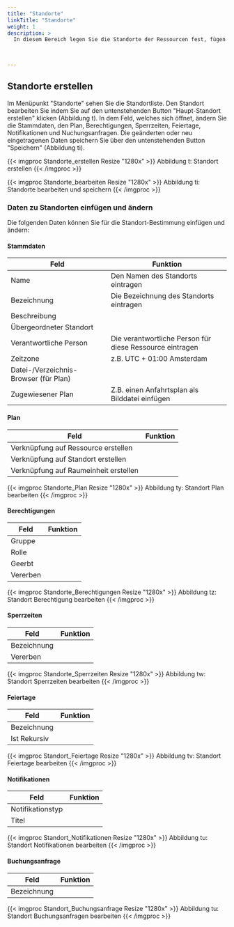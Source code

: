 ```yaml
---
title: "Standorte"
linkTitle: "Standorte"
weight: 1
description: >
  In diesem Bereich legen Sie die Standorte der Ressourcen fest, fügen neue hinzu oder löschen Standorte.    
 


---
```

## Standorte erstellen 
Im Menüpunkt "Standorte" sehen Sie die Standortliste. Den Standort bearbeiten Sie indem Sie auf den untenstehenden Button "Haupt-Standort erstellen" klicken (Abbildung t). 
In dem Feld, welches sich öffnet, ändern Sie die Stammdaten, den Plan, Berechtigungen, Sperrzeiten, Feiertage, Notifikationen und Nuchungsanfragen. Die geänderten oder neu eingetragenen Daten speichern Sie über den untenstehenden Button "Speichern" (Abbildung ti).

[//]: # (Sollen alle Daten einzeln aufgeführt werden, die geändert werden können?
)

{{< imgproc Standorte_erstellen Resize "1280x" >}}
Abbildung t: Standort erstellen 
{{< /imgproc >}}

{{< imgproc Standorte_bearbeiten Resize "1280x" >}}
Abbildung ti: Standorte bearbeiten und speichern 
{{< /imgproc >}}

### Daten zu Standorten einfügen und ändern 
Die folgenden Daten können Sie für die Standort-Bestimmung einfügen und ändern:

#### Stammdaten
| Feld         | Funktion         | 
| ------------- |-------------  | 
| Name          | Den Namen des Standorts eintragen | 
| Bezeichnung    | Die Bezeichnung des Standorts eintragen     |  
| Beschreibung  |      |  
| Übergeordneter Standort    |      |  
| Verantwortliche Person    | Die verantwortliche Person für diese Ressource eintragen   |  
| Zeitzone    |   z.B. UTC + 01:00 Amsterdam   |  
| Datei-/Verzeichnis-Browser (für Plan)    |      |  
| Zugewiesener Plan    | Z.B. einen Anfahrtsplan als Bilddatei einfügen     |  


#### Plan 
| Feld         | Funktion         | 
| ------------- |-------------  | 
| Verknüpfung auf Ressource erstellen          |  | 
| Verknüpfung auf Standort erstellen    |      |  
| Verknüpfung auf Raumeinheit erstellen  |      |   

{{< imgproc Standorte_Plan Resize "1280x" >}}
Abbildung ty: Standort Plan bearbeiten 
{{< /imgproc >}}

#### Berechtigungen
| Feld         | Funktion         | 
| ------------- |-------------  | 
| Gruppe         |  | 
| Rolle   |      |  
| Geerbt  |      |  
| Vererben  |      |  

{{< imgproc Standorte_Berechtigungen Resize "1280x" >}}
Abbildung tz: Standort Berechtigung bearbeiten 
{{< /imgproc >}}


#### Sperrzeiten
| Feld         | Funktion         | 
| -------------|-------------  | 
| Bezeichnung  |                | 
| Vererben     |                 |  



{{< imgproc Standorte_Sperrzeiten Resize "1280x" >}}
Abbildung tw: Standort Sperrzeiten bearbeiten 
{{< /imgproc >}}

#### Feiertage
| Feld         | Funktion         | 
| -------------|-------------  | 
| Bezeichnung  |                | 
| Ist Rekursiv     |                 |  

{{< imgproc Standort_Feiertage Resize "1280x" >}}
Abbildung tv: Standort Feiertage bearbeiten 
{{< /imgproc >}}

#### Notifikationen
| Feld         | Funktion         | 
| ------------- |-------------  | 
| Notifikationstyp         |  | 
| Titel    |     |  


{{< imgproc Standort_Notifikationen Resize "1280x" >}}
Abbildung tu: Standort Notifikationen bearbeiten 
{{< /imgproc >}}


#### Buchungsanfrage
| Feld         | Funktion         | 
| ------------- |-------------  | 
| Bezeichnung       |  | 


{{< imgproc Standort_Buchungsanfrage Resize "1280x" >}}
Abbildung tu: Standort Buchungsanfragen bearbeiten 
{{< /imgproc >}}